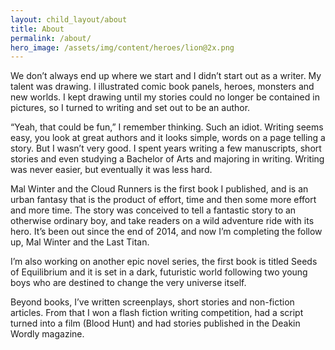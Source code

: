 ```yaml
---
layout: child_layout/about
title: About
permalink: /about/
hero_image: /assets/img/content/heroes/lion@2x.png
---
```


We don’t always end up where we start and I didn’t start out as a writer. My talent was drawing. I illustrated comic book panels, heroes, monsters and new worlds. I kept drawing until my stories could no longer be contained in pictures, so I turned to writing and set out to be an author.

“Yeah, that could be fun,” I remember thinking. Such an idiot. Writing seems easy, you look at great authors and it looks simple, words on a page telling a story. But I wasn’t very good. I spent years writing a few manuscripts, short stories and even studying a Bachelor of Arts and majoring in writing. Writing was never easier, but eventually it was less hard.

Mal Winter and the Cloud Runners is the first book I published, and is an urban fantasy that is the product of effort, time and then some more effort and more time. The story was conceived to tell a fantastic story to an otherwise ordinary boy, and take readers on a wild adventure ride with its hero. It’s been out since the end of 2014, and now I’m completing the follow up, Mal Winter and the Last Titan.

I’m also working on another epic novel series, the first book is titled Seeds of Equilibrium and it is set in a dark, futuristic world following two young boys who are destined to change the very universe itself.

Beyond books, I’ve written screenplays, short stories and non-fiction articles. From that I won a flash fiction writing competition, had a script turned into a film (Blood Hunt) and had stories published in the Deakin Wordly magazine.